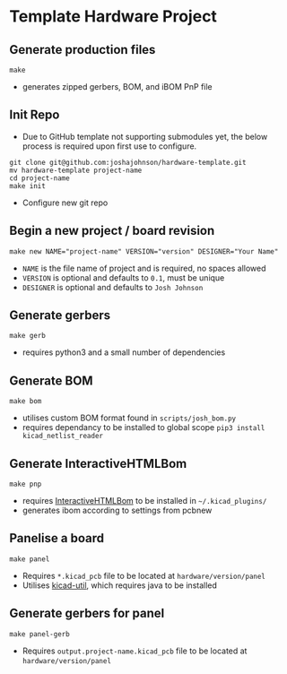 # Template Hardware Project

## Generate production files
`make`

* generates zipped gerbers, BOM, and iBOM PnP file

## Init Repo
* Due to GitHub template not supporting submodules yet, the below process is required upon first use to configure.
```
git clone git@github.com:joshajohnson/hardware-template.git
mv hardware-template project-name
cd project-name
make init
```

* Configure new git repo

## Begin a new project / board revision
`make new NAME="project-name" VERSION="version" DESIGNER="Your Name"`

* `NAME` is the file name of project and is required, no spaces allowed
* `VERSION` is optional and defaults to `0.1`, must be unique
* `DESIGNER` is optional and defaults to `Josh Johnson`

## Generate gerbers
`make gerb` 

* requires python3 and a small number of dependencies

## Generate BOM
`make bom`

* utilises custom BOM format found in `scripts/josh_bom.py`
* requires dependancy to be installed to global scope `pip3 install kicad_netlist_reader`

## Generate InteractiveHTMLBom
`make pnp`

* requires [InteractiveHTMLBom](https://github.com/openscopeproject/InteractiveHtmlBom) to be installed in `~/.kicad_plugins/`
* generates ibom according to settings from pcbnew

## Panelise a board
`make panel`

* Requires `*.kicad_pcb` file to be located at `hardware/version/panel`
* Utilises [kicad-util](https://gitlab.com/dren.dk/kicad-util), which requires java to be installed

## Generate gerbers for panel
`make panel-gerb` 

* Requires `output.project-name.kicad_pcb` file to be located at `hardware/version/panel`


